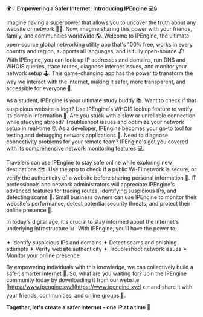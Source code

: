 🌍💡 **Empowering a Safer Internet: Introducing IPEngine** 💻🔒

Imagine having a superpower that allows you to uncover the truth about any website or network 🕵️‍♂️. Now, imagine sharing this power with your friends, family, and communities worldwide 🌎. Welcome to IPEngine, the ultimate open-source global networking utility app that's 100% free, works in every country and region, supports all languages, and is fully open-source 🔓! With IPEngine, you can look up IP addresses and domains, run DNS and WHOIS queries, trace routes, diagnose internet issues, and monitor your network setup 🕹️. This game-changing app has the power to transform the way we interact with the internet, making it safer, more transparent, and accessible for everyone 🌈.

As a student, IPEngine is your ultimate study buddy 📚. Want to check if that suspicious website is legit? Use IPEngine's WHOIS lookup feature to verify its domain information 💯. Are you stuck with a slow or unreliable connection while studying abroad? Troubleshoot issues and optimize your network setup in real-time ⏰. As a developer, IPEngine becomes your go-to tool for testing and debugging network applications 🚀. Need to diagnose connectivity problems for your remote team? IPEngine's got you covered with its comprehensive network monitoring features 💻.

Travelers can use IPEngine to stay safe online while exploring new destinations 🗺️. Use the app to check if a public Wi-Fi network is secure, or verify the authenticity of a website before sharing personal information 📧. IT professionals and network administrators will appreciate IPEngine's advanced features for tracing routes, identifying suspicious IPs, and detecting scams 🚨. Small business owners can use IPEngine to monitor their website's performance, detect potential security threats, and protect their online presence 💸.

In today's digital age, it's crucial to stay informed about the internet's underlying infrastructure 📊. With IPEngine, you'll have the power to:

✦ Identify suspicious IPs and domains
✦ Detect scams and phishing attempts
✦ Verify website authenticity
✦ Troubleshoot network issues
✦ Monitor your online presence

By empowering individuals with this knowledge, we can collectively build a safer, smarter internet 🌟. So, what are you waiting for? Join the IPEngine community today by downloading it from our website [https://www.ipengine.xyz](https://www.ipengine.xyz) 👉 and share it with your friends, communities, and online groups 🤩.

**Together, let's create a safer internet - one IP at a time 💪**